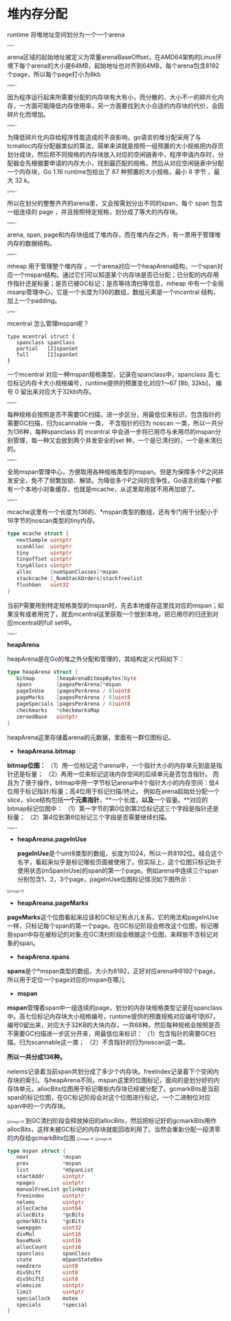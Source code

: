 # 堆内存分配

runtime 将堆地址空间划分为一个一个arena

<img src="./image/image-1.png" alt="image-1" style="zoom:25%;" />

arena区域的起始地址被定义为常量arenaBaseOffset，在AMD64架构的Linux环境下每个arena的大小是64MB，起始地址也对齐到64MB，每个arena包含8192个page，所以每个page打小为8kb

<img src="./image/image-2.png" alt="image-2" style="zoom:30%;" />

因为程序运行起来所需要分配的内存块有大有小，而分散的、大小不一的碎片化内存，一方面可能降低内存使用率，另一方面要找到大小合适的内存块的代价，会因碎片化而增加。

<img src="./image/image-3.png" alt="image-3" style="zoom:30%;" />

为降低碎片化内存给程序性能造成的不良影响，go语言的堆分配采用了与tcmalloc内存分配器类似的算法，简单来讲就是按照一组预置的大小规格把内存页划分成块，然后把不同规格的内存块放入对应的空闲链表中，程序申请内存时，分配器会先根据要申请的内存大小，找到最匹配的规格，然后从对应空闲链表中分配一个内存块，Go 1.16 runtime包给出了 67 种预置的大小规格，最小 8 字节 ，最大 32 k。

<img src="./image/image-4.png" alt="image-4" style="zoom:30%;" />

所以在划分的整整齐齐的arena里，又会按需划分出不同的span，每个 span 包含一组连续的 page ，并且按照特定规格，划分成了等大的内存块。

<img src="./image/image-5.png" alt="image-5" style="zoom:30%;" />

arena, span, page和内存块组成了堆内存，而在堆内存之外，有一票用于管理堆内存的数据结构。

<img src="./image/image-6.png" alt="image-6" style="zoom:30%;" />

mheap 用于管理整个堆内存 ，一个arena对应一个heapArena结构，一个span对应一个mspan结构。通过它们可以知道某个内存块是否已分配；已分配的内存用作指针还是标量；是否已被GC标记；是否等待清扫等信息，mheap 中有一个全局msanp管理中心，它是一个长度为136的数组，数组元素是一个mcentral 结构， 加上一个padding。

<img src="./image/image-7.png" alt="image-7" style="zoom:30%;" />

mcentral 怎么管理mspan呢？

```
type mcentral struct {
   spanclass spanClass
   partial   [2]spanSet
   full      [2]spanSet
}
```

一个mcentral 对应一种mspan规格类型，记录在spanclass中，spanclass 高七位标记内存卡大小规格编号，runtime提供的预置变化对应1～67 [8b, 32kb]， 编号 0 留出来对应大于32kb内存。

<img src="./image/image-8.png" alt="image-8" style="zoom:30%;" />

每种规格会按照是否不需要GC扫描，进一步区分，用最低位来标识，包含指针的需要GC扫描，归为scannable 一类， 不含指针的归为 noscan 一类，所以一共分为136种，每种spanclass 的 mcentral 中会进一步将已用尽与未用尽的mspan分别管理，每一种又会放到两个并发安全的set 种，一个是已清扫的，一个是未清扫的。

<img src="./image/image-9.png" alt="image-9" style="zoom:30%;" />

全局mspan管理中心，方便取用各种规格类型的mspan。但是为保障多个P之间并发安全，免不了频繁加锁、解锁。为降低多个P之间的竞争性，Go语言的每个P都有一个本地小对象缓存，也就是mcache，从这里取用就不用再加锁了。

<img src="./image/image-10.png" alt="image-10" style="zoom:30%;" />

mcache这里有一个长度为136的、*mspan类型的数组，还有专门用于分配小于16字节的noscan类型的tiny内存。

```go
type mcache struct {
   nextSample uintptr
   scanAlloc  uintptr
   tiny       uintptr
   tinyoffset uintptr
   tinyAllocs uintptr
   alloc      [numSpanClasses]*mspan
   stackcache [_NumStackOrders]stackfreelist
   flushGen   uint32
}
```

当前P需要用到特定规格类型的mspan时，先去本地缓存这里找对应的mspan；如果没有或者用完了，就去mcentral这里获取一个放到本地，把已用尽的归还到对应mcentral的full set中。

<img src="./image/image-11.png" alt="image-11" style="zoom:30%;" />

**heapArena**

heapArena是在Go的堆之外分配和管理的，其结构定义代码如下：

```go
type heapArena struct {
   bitmap       [heapArenaBitmapBytes]byte
   spans        [pagesPerArena]*mspan
   pageInUse    [pagesPerArena / 8]uint8
   pageMarks    [pagesPerArena / 8]uint8
   pageSpecials [pagesPerArena / 8]uint8
   checkmarks   *checkmarksMap
   zeroedBase   uintptr
}
```

heapArena这里存储着arena的元数据，里面有一群位图标记。

- **heapAreana.bitmap**

**bitmap位图：**
（1）用一位标记这个arena中，一个指针大小的内存单元到底是指针还是标量；
（2）再用一位来标记这块内存空间的后续单元是否包含指针。
而且为了便于操作，bitmap中用一字节标记arena中4个指针大小的内存空间：低4位用于标记指针/标量；高4位用于标记扫描/终止。
例如在arena起始处分配一个slice，slice结构包括**一个元素指针**，**一个长度，**以及**一个容量。**对应的bitmap标记位图中：
（1）第一字节的第0位到第2位标记这三个字段是指针还是标量；
（2）第4位到第6位标记三个字段是否需要继续扫描。

<img src="./image/image-12.png" alt="image-12" style="zoom:30%;" />

- **heapAreana.pageInUse**

  **pageInUse**是个uint8类型的数组，长度为1024，所以一共8192位。结合这个名字，看起来似乎是标记哪些页面被使用了。但实际上，这个位图只标记处于使用状态(mSpanInUse)的span的第一个page。例如arena中连续三个span分别包含1，2，3个page，pageInUse位图标记情况如下图所示：

<img src="./image/image-13.png" alt="image-13" style="zoom:50%;" />

- **heapAreana.pageMarks**

**pageMarks**这个位图看起来应该和GC标记有点儿关系，它的用法和pageInUse一样，只标记每个span的第一个page。在GC标记阶段会修改这个位图，标记哪些span中存在被标记的对象;在GC清扫阶段会根据这个位图，来释放不含标记对象的span。

- **heapArena.spans**

**spans**是个*mspan类型的数组，大小为8192，正好对应arena中8192个page，所以用于定位一个page对应的mspan在哪儿

- **mspan**

**mspan**管理着span中一组连续的page，划分的内存块规格类型记录在spanclass中。高七位标记内存块大小规格编号，runtime提供的预置规格对应编号1到67，编号0留出来，对应大于32KB的大块内存，一共68种。然后每种规格会按照是否不需要GC扫描进一步区分开来，用最低位来标识：
（1）包含指针的需要GC扫描，归为scannable这一类；
（2）不含指针的归为noscan这一类。

**所以一共分成136种。**

nelems记录着当前span共划分成了多少个内存块。freeIndex记录着下个空闲内存块的索引。与heapArena不同，mspan这里的位图标记，面向的是划分好的内存块单元，allocBits位图用于标记哪些内存块已经被分配了。gcmarkBits是当前span的标记位图，在GC标记阶段会对这个位图进行标记，一个二进制位对应span中的一个内存块。

<img src="./image/image-14.png" alt="image-14" style="zoom:50%;" />
到GC清扫阶段会释放掉旧的allocBits，然后把标记好的gcmarkBits用作allocBits，这样未被GC标记的内存块就能回收利用了。当然会重新分配一段清零的内存给gcmarkBits位图
<img src="./image/image-15.png" alt="image-15" style="zoom:50%;" />
<img src="./image/image-16.png" alt="image-16" style="zoom:50%;" />

```go
type mspan struct {
   next           *mspan
   prev           *mspan
   list           *mSpanList
   startAddr      uintptr
   npages         uintptr
   manualFreeList gclinkptr
   freeindex      uintptr
   nelems         uintptr
   allocCache     uint64
   allocBits      *gcBits
   gcmarkBits     *gcBits
   sweepgen       uint32
   divMul         uint16
   baseMask       uint16
   allocCount     uint16
   spanclass      spanClass
   state          mSpanStateBox
   needzero       uint8
   divShift       uint8
   divShift2      uint8
   elemsize       uintptr
   limit          uintptr
   speciallock    mutex
   specials       *special
}
```